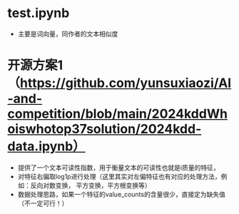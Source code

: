 # test.ipynb
  - 主要是词向量，同作者的文本相似度
# 开源方案1（https://github.com/yunsuxiaozi/AI-and-competition/blob/main/2024kddWhoiswhotop37solution/2024kdd-data.ipynb）
  - 提供了一个文本可读性指数，用于衡量文本的可读性也就是i质量的特征，
  - 对特征右偏取log1p进行处理（这里其实对左偏特征也有对应的处理方法，例如：反向对数变换， 平方变换，平方根变换等）
  - 数据处理思路，如果一个特征的value_counts的含量很少，直接定为缺失值（不一定可行！）
  
